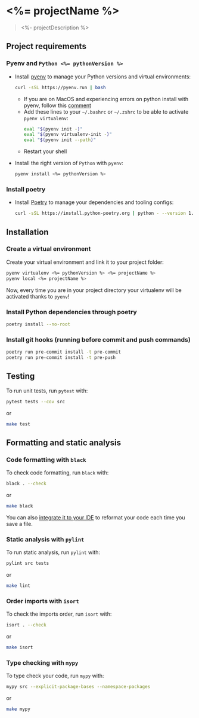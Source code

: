 # <%= projectName %>

> <%- projectDescription %>

## Project requirements

### Pyenv and `Python <%= pythonVersion %>`

- Install [pyenv](https://github.com/pyenv/pyenv) to manage your Python versions and virtual environments:
  ```bash
  curl -sSL https://pyenv.run | bash
  ```
  - If you are on MacOS and experiencing errors on python install with pyenv, follow this [comment](https://github.com/pyenv/pyenv/issues/1740#issuecomment-738749988)
  - Add these lines to your `~/.bashrc` or `~/.zshrc` to be able to activate `pyenv virtualenv`:
      ```bash
      eval "$(pyenv init -)"
      eval "$(pyenv virtualenv-init -)"
      eval "$(pyenv init --path)"
      ```
  - Restart your shell

- Install the right version of `Python` with `pyenv`:
  ```bash
  pyenv install <%= pythonVersion %>
  ```

### Install poetry

- Install [Poetry](https://python-poetry.org) to manage your dependencies and tooling configs:
  ```bash
  curl -sSL https://install.python-poetry.org | python - --version 1.1.10
  ```

## Installation

### Create a virtual environment

Create your virtual environment and link it to your project folder:

```bash
pyenv virtualenv <%= pythonVersion %> <%= projectName %>
pyenv local <%= projectName %>
```
Now, every time you are in your project directory your virtualenv will be activated thanks to `pyenv`!

### Install Python dependencies through poetry

```bash
poetry install --no-root
```

### Install git hooks (running before commit and push commands)

```bash
poetry run pre-commit install -t pre-commit
poetry run pre-commit install -t pre-push
```

## Testing

To run unit tests, run `pytest` with:
```bash
pytest tests --cov src
```
or
```bash
make test
```

## Formatting and static analysis

### Code formatting with `black`

To check code formatting, run `black` with:
```bash
black . --check
```
or
```bash
make black
```

You can also [integrate it to your IDE](https://black.readthedocs.io/en/stable/integrations/editors.html) to reformat
your code each time you save a file.

### Static analysis with `pylint`

To run static analysis, run `pylint` with:
```bash
pylint src tests
```
or
```bash
make lint
```

### Order imports with `isort`

To check the imports order, run `isort` with:
```bash
isort . --check
```
or
```bash
make isort
```

### Type checking with `mypy`

To type check your code, run `mypy` with:
```bash
mypy src --explicit-package-bases --namespace-packages
```
or
```bash
make mypy
```
